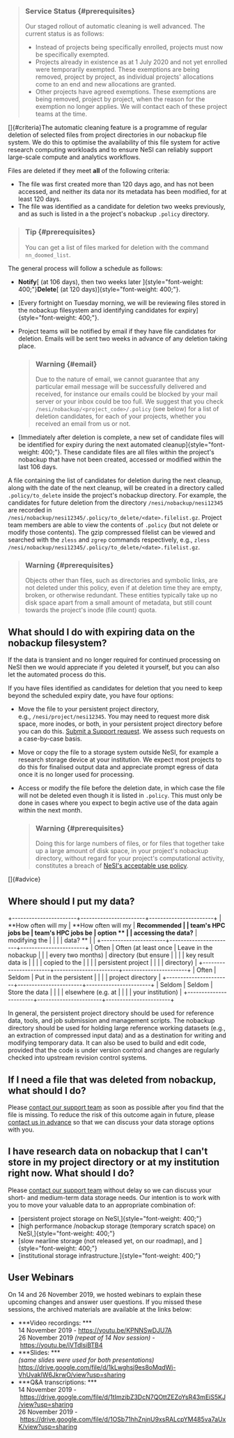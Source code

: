 > ### Service Status {#prerequisites}
>
> Our staged rollout of automatic cleaning is well advanced. The current
> status is as follows:
>
> -   Instead of projects being specifically enrolled, projects must now
>     be specifically exempted.
> -   Projects already in existence as at 1 July 2020 and not yet
>     enrolled were temporarily exempted. These exemptions are being
>     removed, project by project, as individual projects\' allocations
>     come to an end and new allocations are granted.
> -   Other projects have agreed exemptions. These exemptions are being
>     removed, project by project, when the reason for the exemption no
>     longer applies. We will contact each of these project teams at the
>     time.

[]{#criteria}The automatic cleaning feature is a programme of regular
deletion of selected files from project directories in our nobackup file
system. We do this to optimise the availability of this file system for
active research computing workloads and to ensure NeSI can reliably
support large-scale compute and analytics workflows.

Files are deleted if they meet **all** of the following criteria:

-   The file was first created more than 120 days ago, and has not been
    accessed, and neither its data nor its metadata has been modified,
    for at least 120 days.
-   The file was identified as a candidate for deletion two weeks
    previously, and as such is listed in a the project\'s
    nobackup `.policy` directory.

> ### Tip {#prerequisites}
>
> You can get a list of files marked for deletion with the command
> `nn_doomed_list`.

The general process will follow a schedule as follows:

-   **Notify**[ (at 106 days), then two weeks later
    ]{style="font-weight: 400;"}**Delete**[ (at 120
    days)]{style="font-weight: 400;"}.
-   [Every fortnight on Tuesday morning, we will be reviewing files
    stored in the nobackup filesystem and identifying candidates for
    expiry]{style="font-weight: 400;"}.
-   Project teams will be notified by email if they have file candidates
    for deletion. Emails will be sent two weeks in advance of any
    deletion taking place.

    > ### Warning {#email}
    >
    > Due to the nature of email, we cannot guarantee that any
    > particular email message will be successfully delivered and
    > received, for instance our emails could be blocked by your mail
    > server or your inbox could be too full. We suggest that you check
    > `/nesi/nobackup/<project_code>/.policy` (see below) for a list of
    > deletion candidates, for each of your projects, whether you
    > received an email from us or not.

-   [Immediately after deletion is complete, a new set of candidate
    files will be identified for expiry during the next automated
    cleanup]{style="font-weight: 400;"}. These candidate files are all
    files within the project\'s nobackup that have not been created,
    accessed or modified within the last 106 days.

A file containing the list of candidates for deletion during the next
cleanup, along with the date of the next cleanup, will be created in a
directory called `.policy/to_delete` inside the project\'s nobackup
directory. For example, the candidates for future deletion from the
directory `/nesi/nobackup/nesi12345` are recorded in
`/nesi/nobackup/nesi12345/.policy/to_delete/<date>.filelist.gz`. Project
team members are able to view the contents of `.policy` (but not delete
or modify those contents). The gzip compressed filelist can be viewed
and searched with the `zless` and `zgrep` commands respectively, e.g.,
`zless /nesi/nobackup/nesi12345/.policy/to_delete/<date>.filelist.gz`.

> ### Warning {#prerequisites}
>
> Objects other than files, such as directories and symbolic links, are
> not deleted under this policy, even if at deletion time they are
> empty, broken, or otherwise redundant. These entities typically take
> up no disk space apart from a small amount of metadata, but still
> count towards the project\'s inode (file count) quota.

What should I do with expiring data on the nobackup filesystem?
---------------------------------------------------------------

If the data is transient and no longer required for continued processing
on NeSI then we would appreciate if you deleted it yourself, but you can
also let the automated process do this.

If you have files identified as candidates for deletion that you need to
keep beyond the scheduled expiry date, you have four options:

-   Move the file to your persistent project directory,
    e.g., `/nesi/project/nesi12345`. You may need to request more disk
    space, more inodes, or both, in your persistent project directory
    before you can do this. [Submit a Support
    request](https://support.nesi.org.nz/hc/en-gb/requests/new). We
    assess such requests on a case-by-case basis.
-   Move or copy the file to a storage system outside NeSI, for example
    a research storage device at your institution. We expect most
    projects to do this for finalised output data and appreciate prompt
    egress of data once it is no longer used for processing.
-   Access or modify the file before the deletion date, in which case
    the file will not be deleted even though it is listed in `.policy`.
    This must only be done in cases where you expect to begin active use
    of the data again within the next month.

    > ### Warning {#prerequisites}
    >
    > Doing this for large numbers of files, or for files that together
    > take up a large amount of disk space, in your project\'s nobackup
    > directory, without regard for your project\'s computational
    > activity, constitutes a breach of [NeSI\'s acceptable use
    > policy](https://www.nesi.org.nz/services/high-performance-computing/guidelines/acceptable-use-policy).

[]{#advice}

Where should I put my data?
---------------------------

+-----------------------+-----------------------+-----------------------+
| **How often will my   | **How often will my   | **Recommended         |
| team\'s HPC jobs be   | team\'s HPC jobs be   | option **             |
| accessing the data?** | modifying the         |                       |
|                       | data? **              |                       |
+-----------------------+-----------------------+-----------------------+
| Often                 | Often (at least once  | Leave in the nobackup |
|                       | every two months)     | directory (but ensure |
|                       |                       | key result data is    |
|                       |                       | copied to the         |
|                       |                       | persistent project    |
|                       |                       | directory)            |
+-----------------------+-----------------------+-----------------------+
| Often                 | Seldom                | Put in the persistent |
|                       |                       | project directory     |
+-----------------------+-----------------------+-----------------------+
| Seldom                | Seldom                | Store the data        |
|                       |                       | elsewhere (e.g. at    |
|                       |                       | your institution)     |
+-----------------------+-----------------------+-----------------------+

In general, the persistent project directory should be used for
reference data, tools, and job submission and management scripts. The
nobackup directory should be used for holding large reference working
datasets (e.g., an extraction of compressed input data) and as a
destination for writing and modifying temporary data. It can also be
used to build and edit code, provided that the code is under version
control and changes are regularly checked into upstream revision control
systems.

If I need a file that was deleted from nobackup, what should I do?
------------------------------------------------------------------

Please [contact our support
team](https://support.nesi.org.nz/hc/en-gb/requests/new) as soon as
possible after you find that the file is missing. To reduce the risk of
this outcome again in future, please [contact us in
advance](https://support.nesi.org.nz/hc/en-gb/requests/new) so that we
can discuss your data storage options with you.

I have research data on nobackup that I can\'t store in my project directory or at my institution right now. What should I do?
------------------------------------------------------------------------------------------------------------------------------

Please [contact our support
team](https://support.nesi.org.nz/hc/en-gb/requests/new) without delay
so we can discuss your short- and medium-term data storage needs. Our
intention is to work with you to move your valuable data to an
appropriate combination of:

-   [persistent project storage on NeSI,]{style="font-weight: 400;"}
-   [high performance /nobackup storage (temporary scratch space) on
    NeSI,]{style="font-weight: 400;"}
-   [slow nearline storage (not released yet, on our roadmap),
    and ]{style="font-weight: 400;"}
-   [institutional storage infrastructure.]{style="font-weight: 400;"}

User Webinars
-------------

On 14 and 26 November 2019, we hosted webinars to explain these upcoming
changes and answer user questions. If you missed these sessions, the
archived materials are available at the links below:

-   ***Video recordings: ***\
    14 November 2019 - <https://youtu.be/KPNNSwDJU7A> \
    26 November 2019 *(repeat of 14 Nov session)*
    - <https://youtu.be/iVTdlsiBTB4>
-   ***Slides: ***\
    *(same slides were used for both presentations)*\
    <https://drive.google.com/file/d/1kLwghsj9es8oMqdWj-VhUvaklW6JkrwO/view?usp=sharing>  
-   ***Q&A transcriptions: ***\
    14 November 2019
    - <https://drive.google.com/file/d/1tImzibZ3DcN7QOttZEZoYsR43mEiS5KJ/view?usp=sharing> \
    26 November 2019
    - <https://drive.google.com/file/d/1OSb71hhZnjnU9xsRALcpYM485va7aUxK/view?usp=sharing>

 
-
